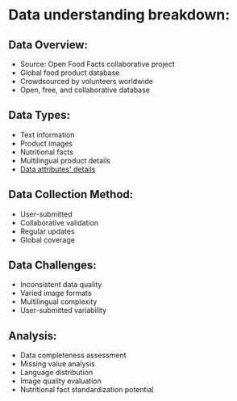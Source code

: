 # Data understanding breakdown:

## Data Overview:

- Source: Open Food Facts collaborative project
- Global food product database
- Crowdsourced by volunteers worldwide
- Open, free, and collaborative database

## Data Types:

- Text information
- Product images
- Nutritional facts
- Multilingual product details
- [Data attributes' details](https://static.openfoodfacts.org/data/data-fields.txt) 

## Data Collection Method:


- User-submitted
- Collaborative validation
- Regular updates
- Global coverage

## Data Challenges:

- Inconsistent data quality
- Varied image formats
- Multilingual complexity
- User-submitted variability

## Analysis:

- Data completeness assessment
- Missing value analysis
- Language distribution
- Image quality evaluation
- Nutritional fact standardization potential




